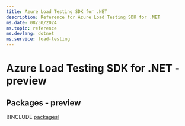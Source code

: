 ```yaml
---
title: Azure Load Testing SDK for .NET
description: Reference for Azure Load Testing SDK for .NET
ms.date: 08/30/2024
ms.topic: reference
ms.devlang: dotnet
ms.service: load-testing
---
```

# Azure Load Testing SDK for .NET - preview
## Packages - preview
[!INCLUDE [packages](load-testing-index.md)]